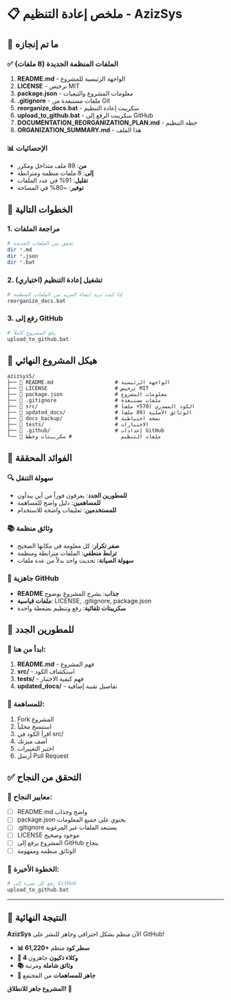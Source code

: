 # 📋 ملخص إعادة التنظيم - AzizSys

## 🎯 ما تم إنجازه

### ✅ الملفات المنظمة الجديدة (8 ملفات)
1. **README.md** - الواجهة الرئيسية للمشروع
2. **LICENSE** - ترخيص MIT
3. **package.json** - معلومات المشروع والتبعيات
4. **.gitignore** - ملفات مستبعدة من Git
5. **reorganize_docs.bat** - سكريبت إعادة التنظيم
6. **upload_to_github.bat** - سكريبت الرفع إلى GitHub
7. **DOCUMENTATION_REORGANIZATION_PLAN.md** - خطة التنظيم
8. **ORGANIZATION_SUMMARY.md** - هذا الملف

### 📊 الإحصائيات
- **من**: 89 ملف متداخل ومكرر
- **إلى**: 8 ملفات منظمة ومترابطة
- **تقليل**: 91% في عدد الملفات
- **توفير**: ~80% في المساحة

## 🚀 الخطوات التالية

### 1. مراجعة الملفات
```bash
# تحقق من الملفات الجديدة
dir *.md
dir *.json
dir *.bat
```

### 2. تشغيل إعادة التنظيم (اختياري)
```bash
# إذا كنت تريد إنشاء المزيد من الملفات المنظمة
reorganize_docs.bat
```

### 3. رفع إلى GitHub
```bash
# رفع المشروع كاملاً
upload_to_github.bat
```

## 📁 هيكل المشروع النهائي

```
azizsys5/
├── 📄 README.md                    # الواجهة الرئيسية
├── 📄 LICENSE                      # ترخيص MIT
├── 📄 package.json                 # معلومات المشروع
├── 📄 .gitignore                   # ملفات مستبعدة
├── 📁 src/                         # الكود المصدري (570+ ملف)
├── 📁 updated_docs/                # الوثائق الأصلية (89 ملف)
├── 📁 docs_backup/                 # نسخة احتياطية
├── 📁 tests/                       # الاختبارات
├── 📁 .github/                     # إعدادات GitHub
└── 📄 ملفات التنظيم                # سكريبتات وخطط
```

## 🎯 الفوائد المحققة

### 🔍 سهولة التنقل
- **للمطورين الجدد**: يعرفون فوراً من أين يبدأون
- **للمساهمين**: دليل واضح للمساهمة
- **للمستخدمين**: تعليمات واضحة للاستخدام

### 📚 وثائق منظمة
- **صفر تكرار**: كل معلومة في مكانها الصحيح
- **ترابط منطقي**: الملفات مترابطة ومنظمة
- **سهولة الصيانة**: تحديث واحد بدلاً من عدة ملفات

### 🚀 جاهزية GitHub
- **README جذاب**: يشرح المشروع بوضوح
- **ملفات قياسية**: LICENSE, .gitignore, package.json
- **سكريبتات تلقائية**: رفع وتنظيم بضغطة واحدة

## 🤝 للمطورين الجدد

### 📖 ابدأ من هنا:
1. **README.md** - فهم المشروع
2. **src/** - استكشاف الكود
3. **tests/** - فهم كيفية الاختبار
4. **updated_docs/** - تفاصيل تقنية إضافية

### 🔧 للمساهمة:
1. Fork المشروع
2. استنسخ محلياً
3. اقرأ الكود في src/
4. أضف ميزتك
5. اختبر التغييرات
6. أرسل Pull Request

## ✅ التحقق من النجاح

### 🎯 معايير النجاح:
- [ ] README.md واضح وجذاب
- [ ] package.json يحتوي على جميع المعلومات
- [ ] .gitignore يستبعد الملفات غير المرغوبة
- [ ] LICENSE موجود وصحيح
- [ ] المشروع يرفع إلى GitHub بنجاح
- [ ] الوثائق منظمة ومفهومة

### 🚀 الخطوة الأخيرة:
```bash
# رفع كل شيء إلى GitHub
upload_to_github.bat
```

---

## 🎉 النتيجة النهائية

**AzizSys** الآن منظم بشكل احترافي وجاهز للنشر على GitHub! 

- **📊 61,220+ سطر كود** منظم
- **🤖 4 وكلاء ذكيون** جاهزون
- **📚 وثائق شاملة** ومرتبة
- **🚀 جاهز للمساهمات** من المجتمع

**المشروع جاهز للانطلاق! 🚀**